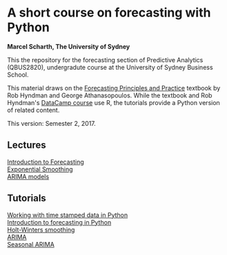 # A short course on forecasting with Python
**Marcel Scharth, The University of Sydney**

This the repository for the forecasting section of Predictive Analytics (QBUS2820), undergradute course at the University of Sydney Business School. 

This material draws on the [Forecasting Principles and Practice](https://www.otexts.org/fpp) textbook by Rob Hyndman and George Athanasopoulos. While the textbook and Rob Hyndman's [DataCamp course](https://www.datacamp.com/courses/forecasting-using-r) use R, the tutorials provide a Python version of related content.  

This version: Semester 2, 2017.


## Lectures

[Introduction to Forecasting](https://github.com/mscharth/forecasting/blob/master/Lectures/QBUS2820-11.pdf)
<br/>[Exponential Smoothing](https://github.com/mscharth/forecasting/blob/master/Lectures/QBUS2820-12.pdf)
<br/>[ARIMA models](https://github.com/mscharth/forecasting/blob/master/Lectures/QBUS2820-13.pdf)

## Tutorials

[Working with time stamped data in Python](https://nbviewer.jupyter.org/github/mscharth/forecasting/blob/master/Tutorial07%20Time%20Stamped.ipynb)
<br/>[Introduction to forecasting in Python](https://nbviewer.jupyter.org/github/mscharth/Forecasting/blob/master/Tutorial11%20Forecasting.ipynb)
<br/>[Holt-Winters smoothing](https://nbviewer.jupyter.org/github/mscharth/Forecasting/blob/master/Tutorial12%20Holt%20Winters%20Smoothing.ipynb)
<br/>[ARIMA](https://nbviewer.jupyter.org/github/mscharth/Forecasting/blob/master/Tutorial13%20ARIMA.ipynb)
<br/>[Seasonal ARIMA](https://nbviewer.jupyter.org/github/mscharth/Forecasting/blob/master/Tutorial14%20Seasonal%20ARIMA.ipynb)





